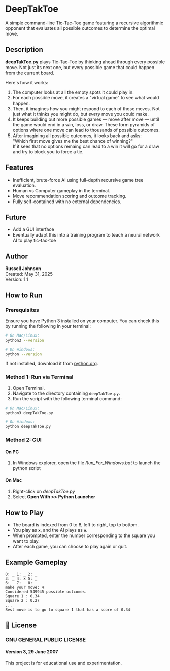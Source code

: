 
# DeepTakToe

A simple command-line Tic-Tac-Toe game featuring a recursive algorithmic opponent that evaluates all possible outcomes to determine the optimal move.

## Description

**deepTakToe.py**  plays Tic-Tac-Toe by thinking ahead through every possible move. Not just its next one, but every possible game that could happen from the current board.

Here's how it works:  
1. The computer looks at all the empty spots it could play in.  
2. For each possible move, it creates a "virtual game" to see what would happen.
3. Then, it imagines how you might respond to each of those moves. Not just what it thinks you might do, but *every* move you could make.  
4. It keeps building out more possible games — move after move — until the game would end in a win, loss, or draw. These form pyramids of options where one move can lead to thousands of possible outcomes.
5. After imagining all possible outcomes, it looks back and asks:  
   "Which first move gives me the best chance of winning?"  
If it sees that no options remaing can lead to a win it will go for a draw and try to block you to force a tie.  

## Features

- Inefficient, brute-force AI using full-depth recursive game tree evaluation.
- Human vs Computer gameplay in the terminal.
- Move recommendation scoring and outcome tracking.
- Fully self-contained with no external dependencies.

## Future

- Add a GUI interface
- Eventually adapt this into a training program to teach a neural network AI to play tic-tac-toe  

## Author

**Russell Johnson**  
Created: May 31, 2025  
Version: 1.1

## How to Run

### Prerequisites


Ensure you have Python 3 installed on your computer. You can check this by running the following in your terminal:

```bash
# On Mac/Linux:
python3 --version

# On Windows:
python --version
````



If not installed, download it from [python.org](https://www.python.org/downloads/).

### Method 1: Run via Terminal

1. Open Terminal.
2. Navigate to the directory containing `deepTakToe.py`.
3. Run the script with the following terminal command:


```bash
# On Mac/Linux:
python3 deepTakToe.py

# On Windows:
python deepTakToe.py
````

### Method 2: GUI

#### On PC
1. In Windows explorer, open the file *Run_For_Windows.bat* to launch the python script   

#### On Mac
1. Right-click on *deepTakToe.py*   
2. Select **Open With >> Python Launcher**

## How to Play

* The board is indexed from 0 to 8, left to right, top to bottom.
* You play as **`x`**, and the AI plays as **`o`**.
* When prompted, enter the number corresponding to the square you want to play.
* After each game, you can choose to play again or quit.

##  Example Gameplay

```
0: _ 1: _ 2: _
3: _ 4: x 5: _
6: _ 7: _ 8: _
make your move: 4
Considered 549945 possible outcomes.
Square 1 : 0.34
Square 2 : 0.27
...
Best move is to go to square 1 that has a score of 0.34
```

## 📝 License

### GNU GENERAL PUBLIC LICENSE
#### Version 3, 29 June 2007  
This project is for educational use and experimentation.

